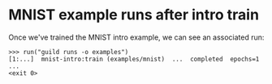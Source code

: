 # MNIST example runs after intro train

Once we've trained the MNIST intro example, we can see an associated
run:

    >>> run("guild runs -o examples")
    [1:...]  mnist-intro:train (examples/mnist)  ...  completed  epochs=1
    ...
    <exit 0>
